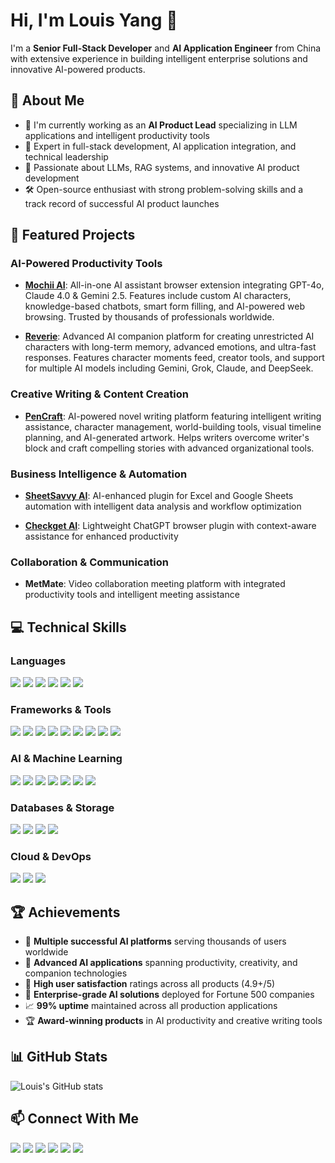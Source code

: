 # Hi, I'm Louis Yang 👋

I'm a **Senior Full-Stack Developer** and **AI Application Engineer** from China with extensive experience in building intelligent enterprise solutions and innovative AI-powered products.

## 🚀 About Me

- 🔭 I'm currently working as an **AI Product Lead** specializing in LLM applications and intelligent productivity tools
- 🌱 Expert in full-stack development, AI application integration, and technical leadership
- 🧠 Passionate about LLMs, RAG systems, and innovative AI product development
- 🛠️ Open-source enthusiast with strong problem-solving skills and a track record of successful AI product launches

## 🌟 Featured Projects

### AI-Powered Productivity Tools
- [**Mochii AI**](https://www.mochii.ai): All-in-one AI assistant browser extension integrating GPT-4o, Claude 4.0 & Gemini 2.5. Features include custom AI characters, knowledge-based chatbots, smart form filling, and AI-powered web browsing. Trusted by thousands of professionals worldwide.

- [**Reverie**](https://www.reverie.im): Advanced AI companion platform for creating unrestricted AI characters with long-term memory, advanced emotions, and ultra-fast responses. Features character moments feed, creator tools, and support for multiple AI models including Gemini, Grok, Claude, and DeepSeek.

### Creative Writing & Content Creation
- [**PenCraft**](https://www.pencraft.im): AI-powered novel writing platform featuring intelligent writing assistance, character management, world-building tools, visual timeline planning, and AI-generated artwork. Helps writers overcome writer's block and craft compelling stories with advanced organizational tools.

### Business Intelligence & Automation
- [**SheetSavvy AI**](https://www.sheetsavvyai.com): AI-enhanced plugin for Excel and Google Sheets automation with intelligent data analysis and workflow optimization

- [**Checkget AI**](https://www.checkget.com): Lightweight ChatGPT browser plugin with context-aware assistance for enhanced productivity

### Collaboration & Communication
- **MetMate**: Video collaboration meeting platform with integrated productivity tools and intelligent meeting assistance

## 💻 Technical Skills

### Languages
[![](https://img.shields.io/badge/language-Java-green)](https://www.java.com/)
[![](https://img.shields.io/badge/language-TypeScript-blue)](https://www.typescriptlang.org/)
[![](https://img.shields.io/badge/language-Python-yellow)](https://www.python.org/)
[![](https://img.shields.io/badge/language-SQL-orange)](https://www.mysql.com/)
[![](https://img.shields.io/badge/-JavaScript-f7e018?style=flat-square&logo=javascript&logoColor=white)](https://www.ecma-international.org/)
[![](https://img.shields.io/badge/-HTML/CSS-E34F26?style=flat-square&logo=html5&logoColor=white)](https://html.spec.whatwg.org/)

### Frameworks & Tools
[![](https://img.shields.io/badge/-Spring_Cloud/Boot-6DB33F?style=flat-square&logo=spring&logoColor=white)](https://spring.io/)
[![](https://img.shields.io/badge/-Next.js-000000?style=flat-square&logo=next.js&logoColor=white)](https://nextjs.org/)
[![](https://img.shields.io/badge/-React-61DAFB?style=flat-square&logo=react&logoColor=black)](https://reactjs.org/)
[![](https://img.shields.io/badge/-Vue.js-4fc08d?style=flat-square&logo=vue.js&logoColor=ffffff)](https://vuejs.org/)
[![](https://img.shields.io/badge/-Docker-2496ED?style=flat-square&logo=docker&logoColor=ffffff)](https://www.docker.com/)
[![](https://img.shields.io/badge/-Git-f05032?style=flat-square&logo=git&logoColor=white)](https://git-scm.com/)
[![](https://img.shields.io/badge/-Linux-fcc624?style=flat-square&logo=linux&logoColor=white)](https://www.linuxfoundation.org/)
[![](https://img.shields.io/badge/-Nginx-269539?style=flat-square&logo=nginx&logoColor=ffffff)](https://nginx.org/)
[![](https://img.shields.io/badge/-NPM-cb3837?style=flat-square&logo=npm&logoColor=white)](https://npmjs.com/)

### AI & Machine Learning
[![](https://img.shields.io/badge/-LLM_Applications-8A2BE2?style=flat-square&logo=openai&logoColor=white)](https://openai.com/)
[![](https://img.shields.io/badge/-RAG_Systems-FF6F61?style=flat-square&logo=vector&logoColor=white)](#)
[![](https://img.shields.io/badge/-Vector_Search-5C4EE5?style=flat-square&logo=postgresql&logoColor=white)](https://github.com/pgvector/pgvector)
[![](https://img.shields.io/badge/-LangChain-2B4C7E?style=flat-square&logoColor=white)](https://www.langchain.com/)
[![](https://img.shields.io/badge/-OpenAI_API-412991?style=flat-square&logo=openai&logoColor=white)](https://openai.com/)
[![](https://img.shields.io/badge/-Claude_API-FF6B35?style=flat-square&logoColor=white)](https://www.anthropic.com/)
[![](https://img.shields.io/badge/-Gemini_API-4285F4?style=flat-square&logo=google&logoColor=white)](https://ai.google.dev/)

### Databases & Storage
[![](https://img.shields.io/badge/-PostgreSQL-336791?style=flat-square&logo=postgresql&logoColor=white)](https://www.postgresql.org/)
[![](https://img.shields.io/badge/-MongoDB-47A248?style=flat-square&logo=mongodb&logoColor=white)](https://www.mongodb.com/)
[![](https://img.shields.io/badge/-Redis-DC382D?style=flat-square&logo=redis&logoColor=white)](https://redis.io/)
[![](https://img.shields.io/badge/-Supabase-3ECF8E?style=flat-square&logo=supabase&logoColor=white)](https://supabase.com/)

### Cloud & DevOps
[![](https://img.shields.io/badge/-Vercel-000000?style=flat-square&logo=vercel&logoColor=white)](https://vercel.com/)
[![](https://img.shields.io/badge/-Cloudflare-F38020?style=flat-square&logo=cloudflare&logoColor=white)](https://www.cloudflare.com/)
[![](https://img.shields.io/badge/-Kubernetes-326CE5?style=flat-square&logo=kubernetes&logoColor=white)](https://kubernetes.io/)

## 🏆 Achievements

- 🚀 **Multiple successful AI platforms** serving thousands of users worldwide
- 🤖 **Advanced AI applications** spanning productivity, creativity, and companion technologies
- 🌟 **High user satisfaction** ratings across all products (4.9+/5)
- 🔧 **Enterprise-grade AI solutions** deployed for Fortune 500 companies
- 📈 **99% uptime** maintained across all production applications
- 🏆 **Award-winning products** in AI productivity and creative writing tools

## 📊 GitHub Stats

![Louis's GitHub stats](https://github-readme-stats.vercel.app/api?username=kulovecc&show_icons=true&theme=radical)

## 📫 Connect With Me

[![](https://img.shields.io/badge/-Website-00A98F?style=flat-square&logo=About.me&logoColor=white)](https://lofter.me)
[![](https://img.shields.io/badge/-Email-D14836?style=flat-square&logo=gmail&logoColor=white)](mailto:admin@kulove.cc)
[![](https://img.shields.io/badge/-GitHub-181717?style=flat-square&logo=github&logoColor=white)](https://github.com/kulovecc)
[![](https://img.shields.io/badge/-Mochii_AI-8A2BE2?style=flat-square&logo=ai&logoColor=white)](https://www.mochii.ai)
[![](https://img.shields.io/badge/-Reverie-FF6B35?style=flat-square&logo=heart&logoColor=white)](https://www.reverie.im)
[![](https://img.shields.io/badge/-PenCraft-4CAF50?style=flat-square&logo=book&logoColor=white)](https://www.pencraft.im)
